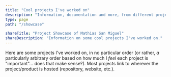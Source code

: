 ```yaml
---
title: "Cool projects I've worked on"
description: "Information, documentation and more, from different projects I've worked on."
type: page
path: "/showcase"

shareTitle: "Project Showcase of Mathias San Miguel"
shareDescription: "Information on some cool projects I've worked on."
---
```


Here are some projects I've worked on, in no particular order (or rather, _a_ particularly arbitrary order based on how much I _feel_ each project is "important"... does that make sense?). Most projects link to wherever the project/product is hosted (repository, website, etc.).
